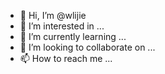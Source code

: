 - 👋 Hi, I’m @wlijie
- 👀 I’m interested in ...
- 🌱 I’m currently learning ...
- 💞️ I’m looking to collaborate on ...
- 📫 How to reach me ...

<!---
wlijie/wlijie is a ✨ special ✨ repository because its `README.md` (this file) appears on your GitHub profile.
You can click the Preview link to take a look at your changes.
--->

